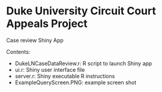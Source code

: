 # Duke University Circuit Court Appeals Project

Case review Shiny App

Contents:
<ul>
  <li>DukeLNCaseDataReview.r: R script to launch Shiny app</li>
  <li>ui.r: Shiny user interface file</li>
  <li>server.r: Shiny executable R instructions</li>
  <li>ExampleQueryScreen.PNG: example screen shot</li>
</ul>
